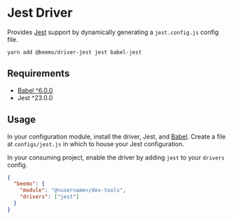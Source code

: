 # Jest Driver

Provides [Jest](https://github.com/facebook/jest) support by dynamically generating a
`jest.config.js` config file.

```
yarn add @beemo/driver-jest jest babel-jest
```

## Requirements

- [Babel ^6.0.0](./babel.md)
- Jest ^23.0.0

## Usage

In your configuration module, install the driver, Jest, and [Babel](./babel.md). Create a file at
`configs/jest.js` in which to house your Jest configuration.

In your consuming project, enable the driver by adding `jest` to your `drivers` config.

```json
{
  "beemo": {
    "module": "@<username>/dev-tools",
    "drivers": ["jest"]
  }
}
```

